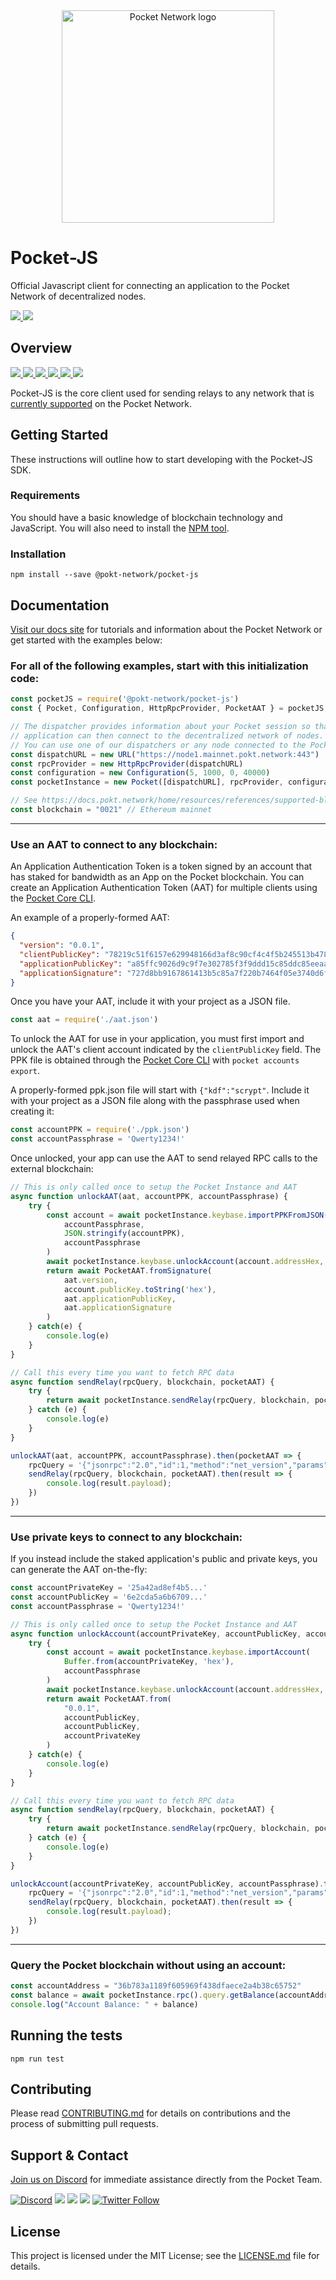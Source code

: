 
<div align="center">
  <a href="https://www.pokt.network">
    <img src="https://user-images.githubusercontent.com/2219004/119198290-15776780-ba57-11eb-847c-ce4d68f1f018.png" alt="Pocket Network logo" width="340"/>
  </a>
</div>

# Pocket-JS
Official Javascript client for connecting an application to the Pocket Network of decentralized nodes.
<div align="lef">
  <a  href="https://developer.mozilla.org/en-US/docs/Web/JavaScript/Reference">
    <img src="https://img.shields.io/badge/js-reference-yellow.svg"/>
  </a>
  <a href="https://nodejs.org/"><img  src="https://img.shields.io/badge/node-%3E%3D%2011.6.0-brightgreen"/></a>
</div>

## Overview
  <div align="left">
    <a  href="https://github.com/pokt-network/pocket-js/releases">
      <img src="https://img.shields.io/github/release-pre/pokt-network/pocket-js.svg"/>
    </a>
    <a  href="https://github.com/pokt-network/pocket-js/pulse">
      <img src="https://img.shields.io/github/contributors/pokt-network/pocket-js.svg"/>
    </a>
    <a href="https://opensource.org/licenses/MIT">
      <img src="https://img.shields.io/badge/License-MIT-blue.svg"/>
    </a>
    <a href="https://github.com/pokt-network/pocket-js/pulse">
      <img src="https://img.shields.io/github/last-commit/pokt-network/pocket-js.svg"/>
    </a>
    <a href="https://github.com/pokt-network/pocket-js/pulls">
      <img src="https://img.shields.io/github/issues-pr/pokt-network/pocket-js.svg"/>
    </a>
    <a href="https://github.com/pokt-network/pocket-js/issues">
      <img src="https://img.shields.io/github/issues-closed/pokt-network/pocket-js.svg"/>
    </a>
</div>

Pocket-JS is the core client used for sending relays to any network that is [currently supported](https://docs.pokt.network/home/resources/references/supported-blockchains) on the Pocket Network.

## Getting Started

These instructions will outline how to start developing with the Pocket-JS SDK.

### Requirements

You should have a basic knowledge of blockchain technology and JavaScript. You will also need to install the [NPM tool](https://www.npmjs.com/get-npm).

### Installation

```
npm install --save @pokt-network/pocket-js
```

## Documentation

[Visit our docs site](https://docs.pokt.network) for tutorials and information about the Pocket Network or get started with the examples below:

### For all of the following examples, start with this initialization code:
```javascript
const pocketJS = require('@pokt-network/pocket-js')
const { Pocket, Configuration, HttpRpcProvider, PocketAAT } = pocketJS;

// The dispatcher provides information about your Pocket session so that your
// application can then connect to the decentralized network of nodes.
// You can use one of our dispatchers or any node connected to the Pocket blockchain.
const dispatchURL = new URL("https://node1.mainnet.pokt.network:443")
const rpcProvider = new HttpRpcProvider(dispatchURL)
const configuration = new Configuration(5, 1000, 0, 40000)
const pocketInstance = new Pocket([dispatchURL], rpcProvider, configuration)

// See https://docs.pokt.network/home/resources/references/supported-blockchains for blockchain choices
const blockchain = "0021" // Ethereum mainnet
```
---
### Use an AAT to connect to any blockchain:

An Application Authentication Token is a token signed by an account that has staked for bandwidth as an App on the Pocket blockchain. You can create an Application Authentication Token (AAT) for multiple clients using the [Pocket Core CLI](https://github.com/pokt-network/pocket-core).

An example of a properly-formed AAT:
```json
{
  "version": "0.0.1",
  "clientPublicKey": "78219c51f6157e629948166d3af8c90cf4c4f5b245513b47806ed4dbdb28d0b6",
  "applicationPublicKey": "a85ffc9026d9c9f7e302785f3f9ddd15c85ddc85eeaa3b24e23b9e736d66361d",
  "applicationSignature": "727d8bb9167861413b5c85a7f220b7464f05e3740d6f8dc78734fa764a3093ba7b84e81fae4e5574e300177564d93a1ca5b6f0e2bf594367fa39e99510bf800f"
}
```

Once you have your AAT, include it with your project as a JSON file.
```javascript
const aat = require('./aat.json')
```

To unlock the AAT for use in your application, you must first import and unlock the AAT's client account indicated by the ```clientPublicKey``` field. The PPK file is obtained through the [Pocket Core CLI](https://github.com/pokt-network/pocket-core) with ```pocket accounts export```.

A properly-formed ppk.json file will start with ```{"kdf":"scrypt"```. Include it with your project as a JSON file along with the passphrase used when creating it:
```javascript
const accountPPK = require('./ppk.json')
const accountPassphrase = 'Qwerty1234!'
```

Once unlocked, your app can use the AAT to send relayed RPC calls to the external blockchain:
```javascript
// This is only called once to setup the Pocket Instance and AAT
async function unlockAAT(aat, accountPPK, accountPassphrase) {
    try {
        const account = await pocketInstance.keybase.importPPKFromJSON(
            accountPassphrase,
            JSON.stringify(accountPPK),
            accountPassphrase
        )
        await pocketInstance.keybase.unlockAccount(account.addressHex, accountPassphrase, 0)
        return await PocketAAT.fromSignature(
            aat.version,
            account.publicKey.toString('hex'),
            aat.applicationPublicKey,
            aat.applicationSignature
        )
    } catch(e) {
        console.log(e)
    }
}

// Call this every time you want to fetch RPC data
async function sendRelay(rpcQuery, blockchain, pocketAAT) {
    try {
        return await pocketInstance.sendRelay(rpcQuery, blockchain, pocketAAT)
    } catch (e) {
        console.log(e)
    }
}

unlockAAT(aat, accountPPK, accountPassphrase).then(pocketAAT => {
    rpcQuery = '{"jsonrpc":"2.0","id":1,"method":"net_version","params":[]}'
    sendRelay(rpcQuery, blockchain, pocketAAT).then(result => {
        console.log(result.payload);
    })
})
```
---
### Use private keys to connect to any blockchain:
If you instead include the staked application's public and private keys, you can generate the AAT on-the-fly:
```javascript
const accountPrivateKey = '25a42ad8ef4b5...'
const accountPublicKey = '6e2cda5a6b6709...'
const accountPassphrase = 'Qwerty1234!'

// This is only called once to setup the Pocket Instance and AAT
async function unlockAccount(accountPrivateKey, accountPublicKey, accountPassphrase) {
    try {
        const account = await pocketInstance.keybase.importAccount(
            Buffer.from(accountPrivateKey, 'hex'),
            accountPassphrase
        )
        await pocketInstance.keybase.unlockAccount(account.addressHex, accountPassphrase, 0)
        return await PocketAAT.from(
            "0.0.1",
            accountPublicKey,
            accountPublicKey,
            accountPrivateKey
        )
    } catch(e) {
        console.log(e)
    }
}

// Call this every time you want to fetch RPC data
async function sendRelay(rpcQuery, blockchain, pocketAAT) {
    try {
        return await pocketInstance.sendRelay(rpcQuery, blockchain, pocketAAT)
    } catch (e) {
        console.log(e)
    }
}

unlockAccount(accountPrivateKey, accountPublicKey, accountPassphrase).then(pocketAAT => {
    rpcQuery = '{"jsonrpc":"2.0","id":1,"method":"net_version","params":[]}'
    sendRelay(rpcQuery, blockchain, pocketAAT).then(result => {
        console.log(result.payload);
    })
})
```
---
### Query the Pocket blockchain without using an account:
```javascript
const accountAddress = "36b783a1189f605969f438dfaece2a4b38c65752"
const balance = await pocketInstance.rpc().query.getBalance(accountAddress)
console.log("Account Balance: " + balance)
```

## Running the tests

```
npm run test
```

## Contributing

Please read [CONTRIBUTING.md](https://github.com/pokt-network/pocket-js/blob/master/CONTRIBUTING.md) for details on contributions and the process of submitting pull requests.

## Support & Contact

[Join us on Discord](https://discord.gg/pokt) for immediate assistance directly from the Pocket Team.

<div>
  <a href="https://discord.gg/pokt"><img alt="Discord" src="https://img.shields.io/discord/553741558869131266?label=discord"></a>
  <a href="https://t.me/POKTnetwork"><img src="https://img.shields.io/badge/Telegram-blue.svg"></a>
  <a href="https://www.facebook.com/POKTnetwork" ><img src="https://img.shields.io/badge/Facebook-red.svg"></a>
  <a href="https://forum.pokt.network"><img src="https://img.shields.io/discourse/https/research.pokt.network/posts.svg"></a>
  <a  href="https://twitter.com/poktnetwork" ><img alt="Twitter Follow" src="https://img.shields.io/twitter/follow/poktnetwork?style=social"></a>
</div>


## License

This project is licensed under the MIT License; see the [LICENSE.md](LICENSE.md) file for details.
